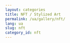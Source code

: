 ```yaml
---
layout: categories
title: NFT / Stylized Art
permalink: /ua/gallery/nft/
lang: ua
slug: nft
category_id: nft
---
```




